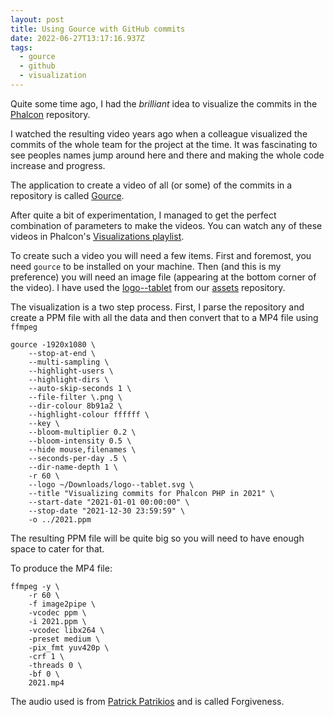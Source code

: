```yaml
---
layout: post
title: Using Gource with GitHub commits
date: 2022-06-27T13:17:16.937Z
tags:
  - gource
  - github
  - visualization
---
```

Quite some time ago, I had the _brilliant_ idea to visualize the commits in the [Phalcon](https://github.com/phalcon/cphalcon) repository.

I watched the resulting video years ago when a colleague visualized the commits of the whole team for the project at the time. It was fascinating to see peoples names jump around here and there and making the whole code increase and progress.

The application to create a video of all (or some) of the commits in a repository is called [Gource](https://gource.io/).

After quite a bit of experimentation, I managed to get the perfect combination of parameters to make the videos. You can watch any of these videos in Phalcon's [Visualizations playlist](https://www.youtube.com/playlist?list=PLgJ0OtNTm8n89dPPpVgvnkgYN3lhRRDE2).

To create such a video you will need a few items. First and foremost, you need `gource` to be installed on your machine. Then (and this is my preference) you will need an image file (appearing at the bottom corner of the video). I have used the [logo--tablet](https://github.com/phalcon/assets/blob/master/phalcon/images/svg/logo--tablet.svg) from our [assets](https://github.com/phalcon/assets) repository.

The visualization is a two step process. First, I parse the repository and create a PPM file with all the data and then convert that to a MP4 file using `ffmpeg`

```
gource -1920x1080 \
    --stop-at-end \
    --multi-sampling \
    --highlight-users \
    --highlight-dirs \
    --auto-skip-seconds 1 \
    --file-filter \.png \
    --dir-colour 8b91a2 \
    --highlight-colour ffffff \
    --key \
    --bloom-multiplier 0.2 \
    --bloom-intensity 0.5 \
    --hide mouse,filenames \
    --seconds-per-day .5 \
    --dir-name-depth 1 \
    -r 60 \
    --logo ~/Downloads/logo--tablet.svg \
    --title "Visualizing commits for Phalcon PHP in 2021" \
    --start-date "2021-01-01 00:00:00" \
    --stop-date "2021-12-30 23:59:59" \
    -o ../2021.ppm 
```

The resulting PPM file will be quite big so you will need to have enough space to cater for that.

To produce the MP4 file:

```
ffmpeg -y \
    -r 60 \
    -f image2pipe \
    -vcodec ppm \
    -i 2021.ppm \
    -vcodec libx264 \
    -preset medium \
    -pix_fmt yuv420p \
    -crf 1 \
    -threads 0 \
    -bf 0 \
    2021.mp4
```

The audio used is from [Patrick Patrikios](https://www.youtube.com/channel/UCTPI2hZYxoHtdGEpdFoaU5A) and is called Forgiveness.